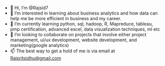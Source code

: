 - 👋 Hi, I’m @Rajsid7
- 👀 I’m interested in learning about business analytics and how data can help me be more efficient in business and my career.
- 🌱 I’m currently learning python, sql, hadoop, R, Mapreduce, tableau, pmp certification, advanced excel, data visualization techniques, ml etc
- 💞️ I’m looking to collaborate on projects that involve either project management, ui/ux development, website development, and marketing(google analytics)
- 📫 The best way to get a hold of me is via email at Rajpritsidhu@gmail.com
